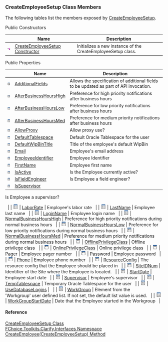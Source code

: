 ﻿### CreateEmployeeSetup Class Members

The following tables list the members exposed by [CreateEmployeeSetup](FChoice.Toolkits.Clarify~FChoice.Toolkits.Clarify.Interfaces.CreateEmployeeSetup.md).

Public Constructors

|   | Name | Description |
| --- | --- | --- |
| ![Public Constructor](dotnetimages/publicConstructor.png) | [CreateEmployeeSetup Constructor](FChoice.Toolkits.Clarify~FChoice.Toolkits.Clarify.Interfaces.CreateEmployeeSetup~_ctor.md) | Initializes a new instance of the CreateEmployeeSetup class.   |



Public Properties

|   | Name | Description |
| --- | --- | --- |
| ![Public Property](dotnetimages/publicProperty.png) | [AdditionalFields](FChoice.Toolkits.Clarify~FChoice.Toolkits.Clarify.Interfaces.CreateEmployeeSetup~AdditionalFields.md) | Allows the specification of additional fields to be updated as part of API invocation.   |
| ![Public Property](dotnetimages/publicProperty.png) | [AfterBusinessHoursHigh](FChoice.Toolkits.Clarify~FChoice.Toolkits.Clarify.Interfaces.CreateEmployeeSetup~AfterBusinessHoursHigh.md) | Preference for high priority notifications after business hours   |
| ![Public Property](dotnetimages/publicProperty.png) | [AfterBusinessHoursLow](FChoice.Toolkits.Clarify~FChoice.Toolkits.Clarify.Interfaces.CreateEmployeeSetup~AfterBusinessHoursLow.md) | Preference for low priority notifications after business hours   |
| ![Public Property](dotnetimages/publicProperty.png) | [AfterBusinessHoursMed](FChoice.Toolkits.Clarify~FChoice.Toolkits.Clarify.Interfaces.CreateEmployeeSetup~AfterBusinessHoursMed.md) | Preference for medium priority notifications after business hours   |
| ![Public Property](dotnetimages/publicProperty.png) | [AllowProxy](FChoice.Toolkits.Clarify~FChoice.Toolkits.Clarify.Interfaces.CreateEmployeeSetup~AllowProxy.md) | Allow proxy use?   |
| ![Public Property](dotnetimages/publicProperty.png) | [DefaultTablespace](FChoice.Toolkits.Clarify~FChoice.Toolkits.Clarify.Interfaces.CreateEmployeeSetup~DefaultTablespace.md) | Default Oracle Tablespace for the user   |
| ![Public Property](dotnetimages/publicProperty.png) | [DefaultWipBinTitle](FChoice.Toolkits.Clarify~FChoice.Toolkits.Clarify.Interfaces.CreateEmployeeSetup~DefaultWipBinTitle.md) | Title of the employee's default WipBin   |
| ![Public Property](dotnetimages/publicProperty.png) | [Email](FChoice.Toolkits.Clarify~FChoice.Toolkits.Clarify.Interfaces.CreateEmployeeSetup~Email.md) | Employee's email address   |
| ![Public Property](dotnetimages/publicProperty.png) | [EmployeeIdentifier](FChoice.Toolkits.Clarify~FChoice.Toolkits.Clarify.Interfaces.CreateEmployeeSetup~EmployeeIdentifier.md) | Employee Identifier   |
| ![Public Property](dotnetimages/publicProperty.png) | [FirstName](FChoice.Toolkits.Clarify~FChoice.Toolkits.Clarify.Interfaces.CreateEmployeeSetup~FirstName.md) | Employee first name   |
| ![Public Property](dotnetimages/publicProperty.png) | [IsActive](FChoice.Toolkits.Clarify~FChoice.Toolkits.Clarify.Interfaces.CreateEmployeeSetup~IsActive.md) | Is the Employee currently active?   |
| ![Public Property](dotnetimages/publicProperty.png) | [IsFieldEngineer](FChoice.Toolkits.Clarify~FChoice.Toolkits.Clarify.Interfaces.CreateEmployeeSetup~IsFieldEngineer.md) | Is Employee a field engineer?   |
| ![Public Property](dotnetimages/publicProperty.png) | [IsSupervisor](FChoice.Toolkits.Clarify~FChoice.Toolkits.Clarify.Interfaces.CreateEmployeeSetup~IsSupervisor.md) | 
Is Employee a supervisor?

  |
| ![Public Property](dotnetimages/publicProperty.png) | [LaborRate](FChoice.Toolkits.Clarify~FChoice.Toolkits.Clarify.Interfaces.CreateEmployeeSetup~LaborRate.md) | Employee's labor rate   |
| ![Public Property](dotnetimages/publicProperty.png) | [LastName](FChoice.Toolkits.Clarify~FChoice.Toolkits.Clarify.Interfaces.CreateEmployeeSetup~LastName.md) | Employee last name   |
| ![Public Property](dotnetimages/publicProperty.png) | [LoginName](FChoice.Toolkits.Clarify~FChoice.Toolkits.Clarify.Interfaces.CreateEmployeeSetup~LoginName.md) | Employee login name   |
| ![Public Property](dotnetimages/publicProperty.png) | [NormalBusinessHoursHigh](FChoice.Toolkits.Clarify~FChoice.Toolkits.Clarify.Interfaces.CreateEmployeeSetup~NormalBusinessHoursHigh.md) | Preference for high priority notifications during normal business hours   |
| ![Public Property](dotnetimages/publicProperty.png) | [NormalBusinessHoursLow](FChoice.Toolkits.Clarify~FChoice.Toolkits.Clarify.Interfaces.CreateEmployeeSetup~NormalBusinessHoursLow.md) | Preference for low priority notifications during normal business hours   |
| ![Public Property](dotnetimages/publicProperty.png) | [NormalBusinessHoursMed](FChoice.Toolkits.Clarify~FChoice.Toolkits.Clarify.Interfaces.CreateEmployeeSetup~NormalBusinessHoursMed.md) | Preference for medium priority notifications during normal business hours   |
| ![Public Property](dotnetimages/publicProperty.png) | [OfflinePrivilegeClass](FChoice.Toolkits.Clarify~FChoice.Toolkits.Clarify.Interfaces.CreateEmployeeSetup~OfflinePrivilegeClass.md) | Offline privilege class   |
| ![Public Property](dotnetimages/publicProperty.png) | [OnlinePrivilegeClass](FChoice.Toolkits.Clarify~FChoice.Toolkits.Clarify.Interfaces.CreateEmployeeSetup~OnlinePrivilegeClass.md) | Online privilege class   |
| ![Public Property](dotnetimages/publicProperty.png) | [Pager](FChoice.Toolkits.Clarify~FChoice.Toolkits.Clarify.Interfaces.CreateEmployeeSetup~Pager.md) | Employee pager number   |
| ![Public Property](dotnetimages/publicProperty.png) | [Password](FChoice.Toolkits.Clarify~FChoice.Toolkits.Clarify.Interfaces.CreateEmployeeSetup~Password.md) | Employee password   |
| ![Public Property](dotnetimages/publicProperty.png) | [Phone](FChoice.Toolkits.Clarify~FChoice.Toolkits.Clarify.Interfaces.CreateEmployeeSetup~Phone.md) | Employee phone number   |
| ![Public Property](dotnetimages/publicProperty.png) | [ResourceConfig](FChoice.Toolkits.Clarify~FChoice.Toolkits.Clarify.Interfaces.CreateEmployeeSetup~ResourceConfig.md) | The resource config that the Employee should be placed in   |
| ![Public Property](dotnetimages/publicProperty.png) | [SiteIDNum](FChoice.Toolkits.Clarify~FChoice.Toolkits.Clarify.Interfaces.CreateEmployeeSetup~SiteIDNum.md) | Identifier of the Site where the Employee is located.   |
| ![Public Property](dotnetimages/publicProperty.png) | [StartDate](FChoice.Toolkits.Clarify~FChoice.Toolkits.Clarify.Interfaces.CreateEmployeeSetup~StartDate.md) | Employee start date   |
| ![Public Property](dotnetimages/publicProperty.png) | [Supervisor](FChoice.Toolkits.Clarify~FChoice.Toolkits.Clarify.Interfaces.CreateEmployeeSetup~Supervisor.md) | Employee's supervisor   |
| ![Public Property](dotnetimages/publicProperty.png) | [TempTablespace](FChoice.Toolkits.Clarify~FChoice.Toolkits.Clarify.Interfaces.CreateEmployeeSetup~TempTablespace.md) | Temporary Oracle Tablespace for the user   |
| ![Public Property](dotnetimages/publicProperty.png) | [UseDatabaseLogins](FChoice.Toolkits.Clarify~FChoice.Toolkits.Clarify.Interfaces.CreateEmployeeSetup~UseDatabaseLogins.md) |   |
| ![Public Property](dotnetimages/publicProperty.png) | [WorkGroup](FChoice.Toolkits.Clarify~FChoice.Toolkits.Clarify.Interfaces.CreateEmployeeSetup~WorkGroup.md) | Element from the 'Workgroup' user defined list. If not set, the default list value is used.   |
| ![Public Property](dotnetimages/publicProperty.png) | [WorkGroupStartDate](FChoice.Toolkits.Clarify~FChoice.Toolkits.Clarify.Interfaces.CreateEmployeeSetup~WorkGroupStartDate.md) | Date that the Employee started in the Workgroup   |





#### Reference

[CreateEmployeeSetup Class](FChoice.Toolkits.Clarify~FChoice.Toolkits.Clarify.Interfaces.CreateEmployeeSetup.md)  
[FChoice.Toolkits.Clarify.Interfaces Namespace](FChoice.Toolkits.Clarify~FChoice.Toolkits.Clarify.Interfaces_namespace.md)  
[CreateEmployee(CreateEmployeeSetup) Method](FChoice.Toolkits.Clarify~FChoice.Toolkits.Clarify.Interfaces.InterfacesToolkit~CreateEmployee(CreateEmployeeSetup).md)